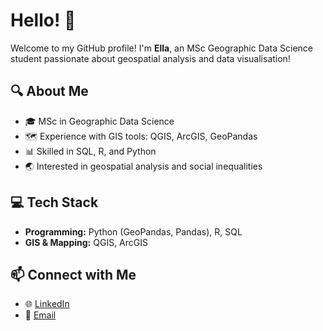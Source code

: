 # Hello! 👋

Welcome to my GitHub profile! I'm **Ella**, an MSc Geographic Data Science student passionate about geospatial analysis and data visualisation!

## 🔍 About Me
- 🎓 MSc in Geographic Data Science
- 🗺️ Experience with GIS tools: QGIS, ArcGIS, GeoPandas
- 📊 Skilled in SQL, R, and Python
- 🌏 Interested in geospatial analysis and social inequalities

## 💻 Tech Stack
- **Programming:** Python (GeoPandas, Pandas), R, SQL
- **GIS & Mapping:** QGIS, ArcGIS

## 📫 Connect with Me
- 🌐 [LinkedIn]([www.linkedin.com/in/ella-murphy501](https://www.linkedin.com/in/ella-murphy501/))
- 📨 [Email](mailto:ella.murphy501@gmail.com)
